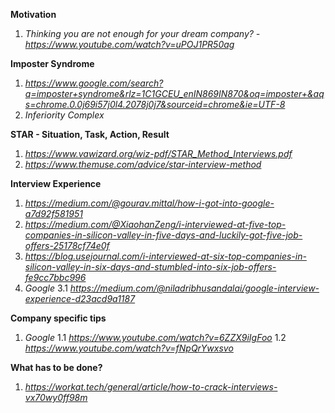 
**Motivation**
1. *Thinking you are not enough for your dream company? - https://www.youtube.com/watch?v=uPOJ1PR50ag* 

**Imposter Syndrome**
1. *https://www.google.com/search?q=imposter+syndrome&rlz=1C1GCEU_enIN869IN870&oq=imposter+&aqs=chrome.0.0j69i57j0l4.2078j0j7&sourceid=chrome&ie=UTF-8*
2. *Inferiority Complex*

**STAR - Situation, Task, Action, Result**
1. *https://www.vawizard.org/wiz-pdf/STAR_Method_Interviews.pdf*
2. *https://www.themuse.com/advice/star-interview-method*

**Interview Experience**
1. *https://medium.com/@gourav.mittal/how-i-got-into-google-a7d92f581951*
2. *https://medium.com/@XiaohanZeng/i-interviewed-at-five-top-companies-in-silicon-valley-in-five-days-and-luckily-got-five-job-offers-25178cf74e0f*
3. *https://blog.usejournal.com/i-interviewed-at-six-top-companies-in-silicon-valley-in-six-days-and-stumbled-into-six-job-offers-fe9cc7bbc996*
4. *Google*
  3.1 *https://medium.com/@niladribhusandalai/google-interview-experience-d23acd9a1187*

**Company specific tips**
1. *Google*
  1.1 *https://www.youtube.com/watch?v=6ZZX9iIgFoo*
  1.2 *https://www.youtube.com/watch?v=fNpQrYwxsvo*
 
**What has to be done?**
1. *https://workat.tech/general/article/how-to-crack-interviews-vx70wy0ff98m*
